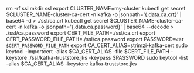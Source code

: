
rm -rf ssl
mkdir ssl
export CLUSTER_NAME=my-cluster
kubectl get secret $CLUSTER_NAME-cluster-ca-cert -n kafka -o jsonpath='{.data.ca\.crt}' | base64 -d > ./ssl/ca.crt
kubectl get secret $CLUSTER_NAME-cluster-ca-cert -n kafka -o jsonpath='{.data.ca\.password}' | base64 --decode > ./ssl/ca.password
export CERT_FILE_PATH=./ssl/ca.crt
export CERT_PASSWORD_FILE_PATH=./ssl/ca.password
export PASSWORD=`cat $CERT_PASSWORD_FILE_PATH`
export CA_CERT_ALIAS=strimzi-kafka-cert
sudo keytool -importcert -alias $CA_CERT_ALIAS -file $CERT_FILE_PATH -keystore ./ssl/kafka-truststore.jks -keypass $PASSWORD
sudo keytool -list -alias $CA_CERT_ALIAS -keystore kafka-truststore.jks
